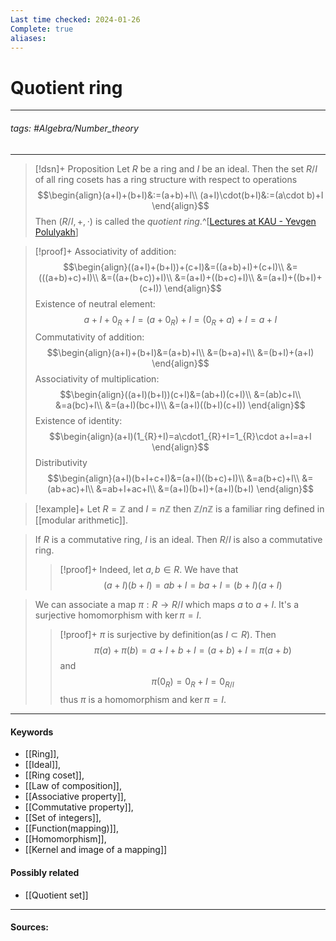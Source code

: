 ```yaml
---
Last time checked: 2024-01-26
Complete: true
aliases:
---
```

# Quotient ring
***
###### tags: #Algebra/Number_theory 
***
>[!dsn]+ Proposition
>Let $R$ be a ring and $I$ be an ideal. Then the set $R/I$ of all ring cosets has a ring structure with respect to operations
>$$\begin{align}(a+I)+(b+I)&:=(a+b)+I\\ (a+I)\cdot(b+I)&:=(a\cdot b)+I \end{align}$$
>Then $(R/I,+,\cdot)$ is called the *quotient ring*.^[[Lectures at KAU - Yevgen Polulyakh](https://drive.google.com/drive/folders/1OBF4iFXhiyJQ2lVaDTRnDEnyDf6hImIg)]

>[!proof]+
>Associativity of addition:
>$$\begin{align}((a+I)+(b+I))+(c+I)&=((a+b)+I)+(c+I)\\ &=(((a+b)+c)+I)\\ &=((a+(b+c))+I)\\ &=(a+I)+((b+c)+I)\\ &=(a+I)+((b+I)+(c+I)) \end{align}$$
>Existence of neutral element:
>$$a+I+0_{R}+I=(a+0_{R})+I=(0_{R}+a)+I=a+I$$
>Commutativity of addition:
>$$\begin{align}(a+I)+(b+I)&=(a+b)+I\\ &=(b+a)+I\\ &=(b+I)+(a+I) \end{align}$$
>Associativity of multiplication:
>$$\begin{align}((a+I)(b+I))(c+I)&=(ab+I)(c+I)\\ &=(ab)c+I\\ &=a(bc)+I\\ &=(a+I)(bc+I)\\ &=(a+I)((b+I)(c+I)) \end{align}$$
>Existence of identity:
>$$\begin{align}(a+I)(1_{R}+I)=a\cdot1_{R}+I=1_{R}\cdot a+I=a+I \end{align}$$
>Distributivity
>$$\begin{align}(a+I)(b+I+c+I)&=(a+I)((b+c)+I)\\ &=a(b+c)+I\\ &=(ab+ac)+I\\ &=ab+I+ac+I\\ &=(a+I)(b+I)+(a+I)(b+I) \end{align}$$

>[!example]+ 
>Let $R=\mathbb{Z}$ and $I=n\mathbb{Z}$ then $\mathbb{Z}/n\mathbb{Z}$ is a familiar ring defined in [[modular arithmetic]].

>If $R$ is a commutative ring, $I$ is an ideal. Then $R/I$ is also a commutative ring.
>>[!proof]+
>>Indeed, let $a,b\in R$. We have that
>>$$(a+I)(b+I)=ab+I=ba+I=(b+I)(a+I)$$

>We can associate a map $\pi:R\to R/I$ which maps $a$ to $a+I$. It's a surjective homomorphism with $\ker\pi= I$.
>>[!proof]+
>>$\pi$ is surjective by definition(as $I\subset R$). Then
>>$$\pi(a)+\pi(b)=a+I+b+I=(a+b)+I=\pi(a+b)$$
>>and
>>$$\pi(0_{R})=0_{R}+I=0_{R/I}$$
>>thus $\pi$ is a homomorphism and $\ker\pi=I$.
***
#### Keywords
- [[Ring]],
- [[Ideal]],
- [[Ring coset]],
- [[Law of composition]],
- [[Associative property]],
- [[Commutative property]],
- [[Set of integers]],
- [[Function(mapping)]],
- [[Homomorphism]],
- [[Kernel and image of a mapping]]
#### Possibly related
- [[Quotient set]]
***
#### Sources: